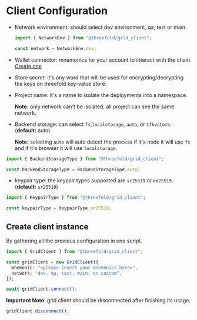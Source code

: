 # Client Configuration

- Network environment: should select dev environment, qa, test or main.

  ```ts
  import { NetworkEnv } from "@threefold/grid_client";

  const network = NetworkEnv.dev;
  ```

- Wallet connector: mnemonics for your account to interact with the chain. [Create one](https://www.manual.grid.tf/documentation/dashboard/wallet_connector.html)

- Store secret: it's any word that will be used for encrypting/decrypting the keys on threefold key-value store.

- Project name: it's a name to isolate the deployments into a namespace.

  **Note:** only network can't be isolated, all project can see the same network.

- Backend storage: can select `fs`,`localstorage`, `auto`, or `tfkvstore`. (**default:** auto)

  **Note:** selecting `auto` will auto detect the process if it's node it will use `fs` and if it's browser it will use `localstorage`.

```ts
import { BackendStorageType } from "@threefold/grid_client";

const backendStorageType = BackendStorageType.auto;
```

- keypair type: the keypair types supported are `sr25519` or `ed25519`. (**default:** `sr25519`)

```ts
import { KeypairType } from "@threefold/grid_client";

const keypairType = KeypairType.sr25519;
```

## Create client instance

By gathering all the previous configuration in one script.

```ts
import { GridClient } from "@threefold/grid_client";

const gridClient = new GridClient({
  mnemonic: "<please insert your mnemonics here>",
  network: "dev, qa, test, main, or custom",
});

await gridClient.connect();
```

**Important Note**: grid client should be disconnected after finishing its usage.

```ts
gridClient.disconnect();
```
